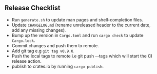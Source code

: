 ## Release Checklist

- Run `generate.sh` to update man pages and shell-completion files.
- Update `CHANGELOG.md` (rename unreleased header to the current date, add any missing changes).
- Bump up the version in `Cargo.toml` and run `cargo check` to update `Cargo.lock`.
- Commit changes and push them to remote.
- Add git tag e.g `git tag v0.9.0`.
- Push the local tags to remote i.e git push --tags which will start the CI release action.
- publish to crates.io by running `cargo publish`.
